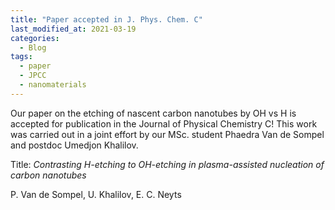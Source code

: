 ```yaml
---
title: "Paper accepted in J. Phys. Chem. C"
last_modified_at: 2021-03-19
categories:
  - Blog
tags:
  - paper
  - JPCC
  - nanomaterials
---
```


Our paper on the etching of nascent carbon nanotubes by OH vs H is accepted for publication in the Journal of Physical Chemistry C!
This work was carried out in a joint effort by our MSc. student Phaedra Van de Sompel and postdoc Umedjon Khalilov.

Title:
<em>Contrasting H-etching to OH-etching in plasma-assisted nucleation of carbon nanotubes</em>

P. Van de Sompel, U. Khalilov, E. C. Neyts
